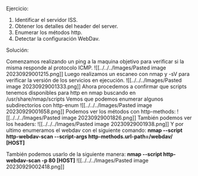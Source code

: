 Ejercicio:

1. Identificar el servidor ISS.
2. Obtener los detalles del header del server.
3. Enumerar los métodos http.
4. Detectar la configuración WebDav.

Solución:

Comenzamos realizando un ping a la maquina objetivo para verificar si la misma responde al protocolo ICMP.
![[../../../Images/Pasted image 20230929001215.png]]
Luego realizamos un escaneo con nmap y -sV para verificar  la versión de los servicios en ejecución.
![[../../../Images/Pasted image 20230929001333.png]]
Ahora procedemos a confirmar que scripts tenemos disponibles para http en nmap buscando en /usr/share/nmap/scripts
Vemos que podemos enumerar algunos subdirectorios con http-enum
![[../../../Images/Pasted image 20230929001658.png]]
Podemos ver los métodos con http-methods:
![[../../../Images/Pasted image 20230929001826.png]]
También podemos ver los headers:
![[../../../Images/Pasted image 20230929001938.png]]
Y por ultimo enumeramos el webdav con el siguiente comando:
**nmap --script http-webdav-scan --script-args http-methods.url-path=/webdav/ [HOST]**

También podemos usarlo de la siguiente manera:
**nmap --script http-webdav-scan -p 80 [HOST]**
![[../../../Images/Pasted image 20230929002418.png]]


